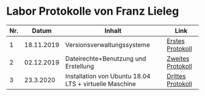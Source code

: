 # Labor Protokolle von Franz Lieleg

| Nr. | Datum | Inhalt | Link |
|-----|-------|--------|------|
| 1   | 18.11.2019| Versionsverwaltungssysteme | [Erstes Protokoll](https://github.com/HTLMechatronics/m17-3ahme-la1-sx/blob/liefrm17/SxLab%20Protokolle/protokoll-1_liefrm17_2019-11-18.md) |
| 2   | 02.12.2019| Dateirechte+Benutzung und Erstellung | [Zweites Protokoll](https://github.com/HTLMechatronics/m17-3ahme-la1-sx/blob/liefrm17/SxLab%20Protokolle/protokoll-2_liefrm17_2019-12-02.md)|
| 3   | 23.3.2020 | Installation von Ubuntu 18.04 LTS + virtuelle Maschine | [Drittes Protokoll](https://github.com/HTLMechatronics/m17-3ahme-la1-sx/blob/liefrm17/SxLab%20Protokolle/protokoll-3_liefrm_2020-3-25.md)
